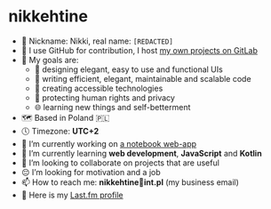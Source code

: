 # nikkehtine

- 🤗 Nickname: Nikki, real name: `[REDACTED]`
- 🦊 I use GitHub for contribution, I host [my own projects on GitLab](https://gitlab.com/nikkehtine)
- 🤩 My goals are:
  - 🤵 designing elegant, easy to use and functional UIs
  - 🏢 writing efficient, elegant, maintainable and scalable code
  - 🤝 creating accessible technologies
  - 🔐 protecting human rights and privacy
  - 🌐 learning new things and self-betterment
- 🗺 Based in Poland 🇵🇱
- 🕔 Timezone: **UTC+2**
- 🔭 I’m currently working on [a notebook web-app](https://gitlab.com/nikkehtine/js-notes-app)
- 🌱 I’m currently learning **web development**, **JavaScript** and **Kotlin**
- 👯 I’m looking to collaborate on projects that are useful
- 😔 I’m looking for motivation and a job
- 📫 How to reach me: **nikkehtine📧int.pl** (my business email)
- 🎵 Here is my [Last.fm profile](https://www.last.fm/user/nikkehtine)
